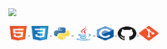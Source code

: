 <div>
  <a href="https://github.com/adnaolivia/">
  <img height="200em" src="https://github-readme-stats.vercel.app/api/top-langs/?username=adnaolivia&layout=compact&langs_count=7&theme=dracula"/>
  <!--<img height="300cm" src="https://github-readme-stats.vercel.app/api/top-langs/?username=adnaolivia"/>-->
</div>
  <br>
<div>
  <img align="center" alt="Adna-HTML" height="30" width="40" src="https://raw.githubusercontent.com/devicons/devicon/master/icons/html5/html5-original.svg">
  <img align="center" alt="Adna-CSS3" height="30" width="40" src="https://raw.githubusercontent.com/devicons/devicon/master/icons/css3/css3-original.svg">
  <img align="center" alt="Adna-Python" height="30" width="40" src="https://raw.githubusercontent.com/devicons/devicon/master/icons/python/python-original.svg">
  <img align="center" alt="Adna-Java" height="30" width="40" src="https://raw.githubusercontent.com/devicons/devicon/master/icons/java/java-original.svg">
  <img align="center" alt="Adna-C" height="30" width="40" src="https://raw.githubusercontent.com/devicons/devicon/master/icons/c/c-original.svg">
  <img align="center" alt="Adna-GitHub" height="30" width="40" src="https://raw.githubusercontent.com/devicons/devicon/master/icons/github/github-original.svg">
  <img align="center" alt="Adna-Git" height="30" width="40" src="https://raw.githubusercontent.com/devicons/devicon/master/icons/git/git-original.svg">
</div>
